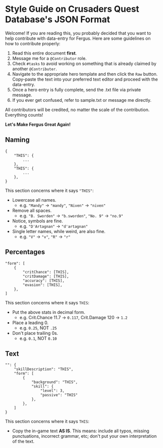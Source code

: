 # Style Guide on Crusaders Quest Database's JSON Format

Welcome! If you are reading this, you probably decided that you want to help contribute with data-entry for Fergus. Here are some guidelines on how to contribute properly:

1. Read this entire document **first**.
1. Message me for a `@Contributor` role.
2. Check `#tasks` to avoid working on something that is already claimed by another `@Contributer`.
3. Navigate to the appropriate hero template and then click the `Raw` button. Copy-paste the text into your preferred text editor and proceed with the data-entry.
4. Once a hero entry is fully complete, send the .txt file via private message.
8. If you ever get confused, refer to sample.txt or message me directly.

All contributors will be credited, no matter the scale of the contribution. Everything counts!

**Let's Make Fergus Great Again!**

## Naming

```
{
	"THIS": {
		...
	},
	"THIS": {
		...
	},
}
```

This section concerns where it says `"THIS"`:

- Lowercase all names.
  * e.g. `"Mandy"` → `"mandy"`, `"Niven"` → `"niven"`
- Remove all spaces.
  * e.g. `"B. Sworden"` → `"b.sworden"`, `"No. 9"` → `"no.9"`
- Notice, symbols are fine.
  * e.g. `"D'Artagnan"` → `"d'artagnan"`
- Single letter names, while weird, are also fine.
  * e.g. `"V"` → `"v"`, `"R"` → `"r"`

## Percentages

```
"form": [
	{
		"critChance": [THIS],
		"critDamage": [THIS],
		"accuracy": [THIS],
		"evasion": [THIS],
	},
]
```

This section concerns where it says `THIS`:

- Put the above stats in decimal form.
  * e.g. Crit.Chance 11.7 → `0.117`, Crit.Damage 120 → `1.2`
- Place a leading 0.
  * e.g. `0.25`, NOT `.25`
- Don't place trailing 0s.
  * e.g. `0.1`, NOT `0.10`

## Text

```
"": {
	"skillDescription": "THIS",
	"form": [
		{
			"background": "THIS",
			"skill": {
				"level": 3,
				"passive": "THIS"
			},
		},
	]
}
```

This section concerns where it says `THIS`:

- Copy the in-game text **AS IS**. This means: include all typos, missing
punctuations, incorrect grammar, etc; don't put your own interpretation of the
text.
